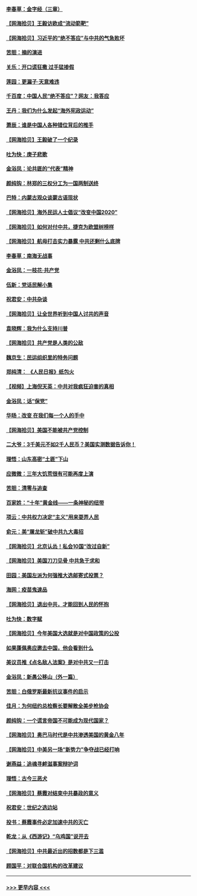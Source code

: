 #### [李春草：金字经（三章）](../pages/nsc993/n12383691.md?t=09061402) 
#### [【网海拾贝】王毅访欧成“流动箭靶”](../pages/nsc993/n12383338.md?t=09061402) 
#### [【网海拾贝】习近平的“绝不答应”与中共的气急败坏](../pages/nsc993/n12382819.md?t=09061402) 
#### [苦胆：摘的演进](../pages/nsc993/n12382619.md?t=09061402) 
#### [关乐：开口谎狂撒 过手猛掺假](../pages/nsc993/n12382604.md?t=09061402) 
#### [莲园：更漏子‧天意难违](../pages/nsc993/n12382598.md?t=09061402) 
#### [千百度：中国人民“绝不答应”？网友：我答应](../pages/nsc993/n12382024.md?t=09061402) 
#### [王丹：我们为什么发起“海外宪政运动”](../pages/nsc993/n12380286.md?t=09061402) 
#### [萧辰：谁是中国人各种错位背后的推手](../pages/nsc993/n12379800.md?t=09061402) 
#### [【网海拾贝】王毅破了一个纪录](../pages/nsc993/n12379251.md?t=09061402) 
#### [吐为快：庚子悲歌](../pages/nsc993/n12378821.md?t=09061402) 
#### [金浴凤：论共匪的“代表”精神](../pages/nsc993/n12377546.md?t=09061402) 
#### [颜纯钩：林郑的三权分工为一国两制送终](../pages/nsc993/n12377306.md?t=09061402) 
#### [巴特：内蒙古观众谈蒙古语现状](../pages/nsc993/n12376923.md?t=09061402) 
#### [【网海拾贝】海外民运人士倡议“改变中国2020”](../pages/nsc993/n12376682.md?t=09061402) 
#### [【网海拾贝】如何对付中共，捷克为欧盟树榜样](../pages/nsc993/n12374209.md?t=09061402) 
#### [【网海拾贝】航母打击实力暴露 中共还剩什么底牌](../pages/nsc993/n12371825.md?t=09061402) 
#### [李春草：南海无战事](../pages/nsc993/n12371159.md?t=09061402) 
#### [金浴凤：一枝花·共产党](../pages/nsc993/n12368757.md?t=09061402) 
#### [伍新：党话民解小集](../pages/nsc993/n12366907.md?t=09061402) 
#### [祝君安：中共杂谈](../pages/nsc993/n12366076.md?t=09061402) 
#### [【网海拾贝】让全世界听到中国人讨共的声音](../pages/nsc993/n12365569.md?t=09061402) 
#### [袁晓辉：我为什么支持川普](../pages/nsc993/n12362670.md?t=09061402) 
#### [【网海拾贝】共产党是人类的公敌](../pages/nsc993/n12363182.md?t=09061402) 
#### [魏京生：民运组织里的特务问题](../pages/nsc993/n12363010.md?t=09061402) 
#### [郑纯清： 《人民日报》纸包火](../pages/nsc993/n12362706.md?t=09061402) 
#### [【视频】上海倪天英：中共对我疯狂迫害的真相](../pages/nsc993/n12356341.md?t=09061402) 
#### [金浴凤：话“保党”](../pages/nsc993/n12361867.md?t=09061402) 
#### [华旸：改变 在我们每一个人的手中](../pages/nsc993/n12361774.md?t=09061402) 
#### [【网海拾贝】美国不能被共产党控制](../pages/nsc993/n12360271.md?t=09061402) 
#### [二大爷：3千美元不如2千人民币？美国实测数据告诉你！](../pages/nsc993/n12358563.md?t=09061402) 
#### [理悟：山东高密“土匪”下山](../pages/nsc993/n12358535.md?t=09061402) 
#### [应微微：三年大饥荒很有可能再度上演](../pages/nsc993/n12358523.md?t=09061402) 
#### [苦胆：清零与追查](../pages/nsc993/n12358501.md?t=09061402) 
#### [百家姓：“十年”黄金线——一条神秘的纽带](../pages/nsc993/n12358319.md?t=09061402) 
#### [项云：中共权力决定“主义”用来耍弄人民](../pages/nsc993/n12358172.md?t=09061402) 
#### [俞元：美“屠龙斩”破中共九大毒招](../pages/nsc993/n12357822.md?t=09061402) 
#### [【网海拾贝】北京认怂！私会10国“改过自新”](../pages/nsc993/n12357784.md?t=09061402) 
#### [【网海拾贝】美国刀刀见骨 中共急于求和](../pages/nsc993/n12355511.md?t=09061402) 
#### [田园：美国左派为何强推大选邮寄式投票？](../pages/nsc993/n12352963.md?t=09061402) 
#### [海网：疫苗鬼速品](../pages/nsc993/n12354438.md?t=09061402) 
#### [【网海拾贝】退出中共，才能回到人民的怀抱](../pages/nsc993/n12352634.md?t=09061402) 
#### [吐为快：数字赋](../pages/nsc993/n12352317.md?t=09061402) 
#### [【网海拾贝】今年美国大选就是对中国政策的公投](../pages/nsc993/n12350973.md?t=09061402) 
#### [如果蓬佩奥应邀去中国，他会看到什么](../pages/nsc993/n12350945.md?t=09061402) 
#### [美议员推《点名敌人法案》是对中共又一打击](../pages/nsc993/n12350765.md?t=09061402) 
#### [金浴凤：新愚公移山（外一篇）](../pages/nsc993/n12350253.md?t=09061402) 
#### [苦胆：白俄罗斯最新抗议事件的启示](../pages/nsc993/n12349989.md?t=09061402) 
#### [佳月：为何纽约总检察长要解散全美步枪协会](../pages/nsc993/n12349939.md?t=09061402) 
#### [颜纯钩：一个谎言帝国不可能成为现代国家？](../pages/nsc993/n12349898.md?t=09061402) 
#### [【网海拾贝】奥巴马时代是中共渗透美国的黄金八年](../pages/nsc993/n12349284.md?t=09061402) 
#### [【网海拾贝】中美另一场“新势力”争夺战已经打响](../pages/nsc993/n12346998.md?t=09061402) 
#### [谢燕益：追魂寻衅滋事案辩护词](../pages/nsc993/n12346892.md?t=09061402) 
#### [理悟：古今三恶犬](../pages/nsc993/n12345190.md?t=09061402) 
#### [【网海拾贝】蔡霞对结束中共暴政的意义](../pages/nsc993/n12344263.md?t=09061402) 
#### [祝君安：世纪之选边站](../pages/nsc993/n12342382.md?t=09061402) 
#### [投书：蔡霞事件必定加速中共的灭亡](../pages/nsc993/n12341881.md?t=09061402) 
#### [乾龙：从《西游记》“乌鸡国”说开去](../pages/nsc993/n12341690.md?t=09061402) 
#### [【网海拾贝】中共最近出的招数都是下三滥](../pages/nsc993/n12341593.md?t=09061402) 
#### [顾国平：对联合国机构的改革建议](../pages/nsc993/n12339928.md?t=09061402) 

----
#### [ >>> 更早内容 <<< ](../indexes/nsc993-earlier.md)
